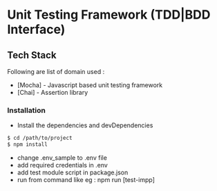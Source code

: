# Unit Testing Framework (TDD|BDD Interface)

## Tech Stack
 
 Following are list of domain used :
 * [Mocha] - Javascript based unit testing framework
 * [Chai] - Assertion library


 ### Installation
- Install the dependencies and devDependencies

 ```sh
 $ cd /path/to/project
 $ npm install

```
- change .env_sample to .env file
- add required credentials in .env
- add test module script in package.json
- run from command like eg : npm run [test-impp]